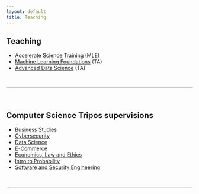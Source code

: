 ```yaml
---
layout: default
title: Teaching
---
```


## Teaching
- [Accelerate Science Training](https://docs.science.ai.cam.ac.uk/training/) (MLE)
- [Machine Learning Foundations](https://mlatcl.github.io/mlfc/) (TA)
- [Advanced Data Science](https://mlatcl.github.io/advds/) (TA)

<br>

---

<br>

## Computer Science Tripos supervisions
- [Business Studies](business-studies)
- [Cybersecurity](cybersecurity)
- [Data Science](data-science)
- [E-Commerce](e-commerce)
- [Economics, Law and Ethics](economics-law-and-ethics)
- [Intro to Probability](intro-to-probability)
- [Software and Security Engineering](software-and-security-engineering)

<br>

---

<br>

<!--
## Projects co-supervised
- [Using Deep Reinforcement Learning to create a Bridge Bidding Robot](https://www.cl.cam.ac.uk/teaching/projects/archive/2024/ojs30-dissertation.pdf) Part-II project
- [Optimising F1 Race Strategy using Machine Learning](https://www.cl.cam.ac.uk/teaching/projects/overseers/archive.html) Part-II project
- [F1 Race and Pitstop Strategy Simulation](https://www.cl.cam.ac.uk/teaching/projects/overseers/archive.html) Part-II project
- [Global Knowledge Map of Science](https://github.com/acceleratescience/GlobalKnowledgeMap) DeepMind Research Ready summer internship
-->
